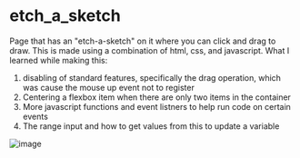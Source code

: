 # etch_a_sketch

Page that has an "etch-a-sketch" on it where you can click and drag to draw. This is made using a combination of html, css, and javascript. What I learned while making this: 
1. disabling of standard features, specifically the drag operation, which was cause the mouse up event not to register
2. Centering a flexbox item when there are only two items in the container
3. More javascript functions and event listners to help run code on certain events
4. The range input and how to get values from this to update a variable

![image](https://user-images.githubusercontent.com/77376019/204077439-3a57f996-33cf-446f-bd54-b4eb20db8f20.png)
